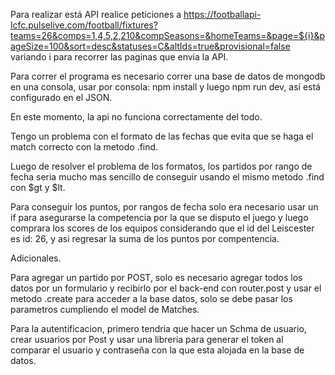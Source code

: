 Para realizar está API realice peticiones a 
https://footballapi-lcfc.pulselive.com/football/fixtures?teams=26&comps=1,4,5,2,210&compSeasons=&homeTeams=&page=${i}&pageSize=100&sort=desc&statuses=C&altIds=true&provisional=false
variando i para recorrer las paginas que envia la API.

Para correr el programa es necesario correr una base de datos de mongodb en una consola,
usar por consola: npm install
y luego npm run dev, así está configurado en el JSON.


En este momento, la api no funciona correctamente del todo.

Tengo un problema con el formato de las fechas que evita que se haga el match correcto con la metodo .find.

Luego de resolver el problema de los formatos, los partidos por rango de fecha seria mucho mas sencillo de conseguir usando el mismo metodo .find con $gt y $lt.

Para conseguir los puntos, por rangos de fecha solo era necesario usar un if para asegurarse la competencia por la que se disputo el juego y luego comprara los scores
de los equipos considerando que el id del Leiscester es id: 26, y asi regresar la suma de los puntos por compentencia.

Adicionales.

Para agregar un partido por POST, solo es necesario agregar todos los datos por un formulario y recibirlo por el back-end con router.post y usar el metodo .create para acceder
a la base datos, solo se debe pasar los parametros cumpliendo el model de Matches.

Para la autentificacion, primero tendria que hacer un Schma de usuario, crear usuarios por Post y usar una libreria para generar el token al comparar el usuario y contraseña con la que esta alojada en la base de datos.
